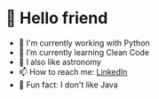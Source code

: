 # 🤖 Hello friend

- 🐍 I'm currently working with Python
- 🌱 I’m currently learning Clean Code
- 🔭 I also like astronomy
- 📫 How to reach me: [LinkedIn](https://www.linkedin.com/in/brunodesouzabezerra/)
- 🤡 Fun fact: I don't like Java

<!--
<div>
    <img height="170" align="left" src="https://github-readme-stats.vercel.app/api?username=buguno&show_icons=true&theme=dracula" />
    <img src="https://github-readme-stats.vercel.app/api/top-langs/?username=buguno&layout=compact&show_icons=true&theme=dracula" />
</div>

## 🏆️ Github Trophies

<img width=800 src="https://github-profile-trophy.vercel.app/?username=buguno&column=8&theme=dracula&no-frame=true"/>

**Kmiokande/Kmiokande** is a ✨ _special_ ✨ repository because its `README.md` (this file) appears on your GitHub profile.

Here are some ideas to get you started:

- 🔭 I’m currently working on ...
- 🌱 I’m currently learning ...
- 👯 I’m looking to collaborate on ...
- 🤔 I’m looking for help with ...
- 💬 Ask me about ...
- 📫 How to reach me: ...
- 😄 Pronouns: ...
- ⚡ Fun fact: ...
-->

